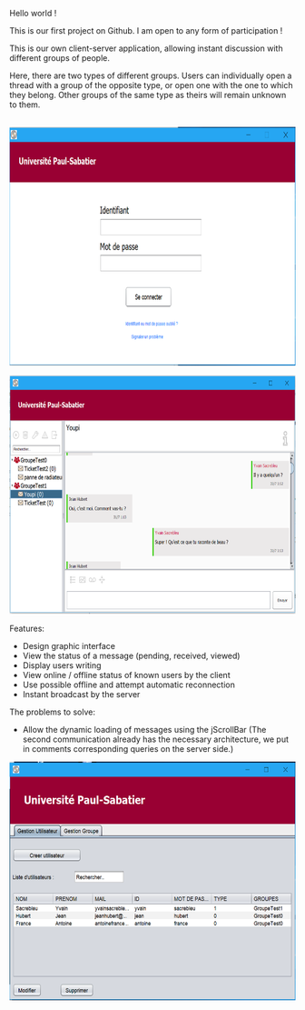 Hello world !

This is our first project on Github. I am open to any form of participation !

This is our own client-server application, allowing instant discussion with different groups of people.

Here, there are two types of different groups. Users can individually open a thread with a group of the opposite type, or open one with the one to which they belong. Other groups of the same type as theirs will remain unknown to them.

<p align="center">
  <br />
  <img width="600" height="420" src="Screenshots/Capture0.PNG">
</p>

<p align="center">
  <img width="600" height="420" src="Screenshots/Capture1.PNG">
</p>

Features:

  - Design graphic interface
  - View the status of a message (pending, received, viewed)
  - Display users writing
  - View online / offline status of known users by the client
  - Use possible offline and attempt automatic reconnection
  - Instant broadcast by the server

The problems to solve:

  - Allow the dynamic loading of messages using the jScrollBar (The second communication already has the necessary architecture, we put in comments corresponding queries on the server side.)

 
 
<p align="center">
  <img width="600" height="420" src="Screenshots/Capture2.PNG">
</p>
